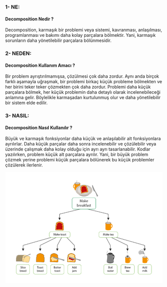 ### 1- NE: 
#### Decomposition Nedir ?

Decomposition, karmaşık bir problemi veya sistemi, kavranması, anlaşılması, programlanması ve 
bakımı daha kolay parçalara bölmektir. Yani, karmaşık sorunların daha yönetilebilir parçalara bölünmesidir.

### 2- NEDEN:
#### Decomposition Kullanım Amacı ?
Bir problem ayrıştırılmamışsa, çözülmesi çok daha zordur. 
Aynı anda birçok farklı aşamayla uğraşmak, bir problemi birkaç küçük probleme bölmekten ve 
her birini teker teker çözmekten çok daha zordur. Problemi daha küçük parçalara bölmek, 
her küçük problemin daha detaylı olarak incelenebileceği anlamına gelir. Böylelikle karmaşadan kurtulunmuş olur ve
daha yönetilebilir bir sistem elde edilir.

### 3- NASIL:
#### Decomposition Nasıl Kullanılır ?
Büyük ve karmaşık fonksiyonlar daha küçük ve anlaşılabilir alt fonksiyonlara ayrılırlar.
Daha küçük parçalar daha sonra incelenebilir ve çözülebilir veya üzerinde 
çalışmak daha kolay olduğu için ayrı ayrı tasarlanabilir. Kodlar yazılırken, problem küçük alt parçalara ayrılır. Yani, bir büyük problem çözmek yerine problemi küçük parçalara bölünerek bu küçük problemler çözülerek ilerlenir.

[//]: # (![Example]&#40;example.png&#41;)
<img src="example.png" width="600">

